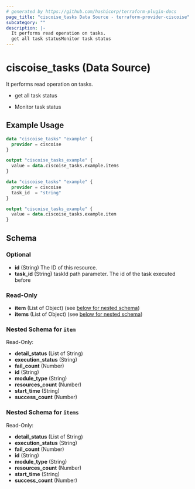 ```yaml
---
# generated by https://github.com/hashicorp/terraform-plugin-docs
page_title: "ciscoise_tasks Data Source - terraform-provider-ciscoise"
subcategory: ""
description: |-
  It performs read operation on tasks.
  get all task statusMonitor task status
---
```


# ciscoise_tasks (Data Source)

It performs read operation on tasks.

- get all task status

- Monitor task status

## Example Usage

```terraform
data "ciscoise_tasks" "example" {
  provider = ciscoise
}

output "ciscoise_tasks_example" {
  value = data.ciscoise_tasks.example.items
}

data "ciscoise_tasks" "example" {
  provider = ciscoise
  task_id  = "string"
}

output "ciscoise_tasks_example" {
  value = data.ciscoise_tasks.example.item
}
```

<!-- schema generated by tfplugindocs -->
## Schema

### Optional

- **id** (String) The ID of this resource.
- **task_id** (String) taskId path parameter. The id of the task executed before

### Read-Only

- **item** (List of Object) (see [below for nested schema](#nestedatt--item))
- **items** (List of Object) (see [below for nested schema](#nestedatt--items))

<a id="nestedatt--item"></a>
### Nested Schema for `item`

Read-Only:

- **detail_status** (List of String)
- **execution_status** (String)
- **fail_count** (Number)
- **id** (String)
- **module_type** (String)
- **resources_count** (Number)
- **start_time** (String)
- **success_count** (Number)


<a id="nestedatt--items"></a>
### Nested Schema for `items`

Read-Only:

- **detail_status** (List of String)
- **execution_status** (String)
- **fail_count** (Number)
- **id** (String)
- **module_type** (String)
- **resources_count** (Number)
- **start_time** (String)
- **success_count** (Number)


